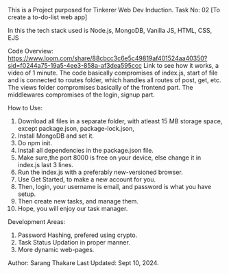This is a Project purposed for Tinkerer Web Dev Induction.
Task No: 02 [To create a to-do-list web app]

In this the tech stack used is Node.js, MongoDB, Vanilla JS, HTML, CSS, EJS

Code Overview:
https://www.loom.com/share/88cbcc3c6e5c49819af401524aa40350?sid=f0244a75-19a5-4ee3-858a-af3dea595ccc
Link to see how it works, a video of 1 minute.
The code basically compromises of index.js, start of file and is connected to routes folder, which handles all routes of post, get, etc.
The views folder compromises basically of the frontend part.
The middlewares compromises of the login, signup part.

How to Use:
1. Download all files in a separate folder, with atleast 15 MB storage space, except package.json, package-lock.json, 
2. Install MongoDB and set it.
3. Do npm init.
4. Install all dependencies in the package.json file.
5. Make sure,the port 8000 is free on your device, else change it in index.js last 3 lines.
6. Run the index.js with a preferably new-versioned browser.
7. Use Get Started, to make a new account for you.
8. Then, login, your username is email, and password is what you have setup.
9. Then create new tasks, and manage them.
10. Hope, you will enjoy our task manager.

Development Areas:
1. Password Hashing, prefered using crypto.
2. Task Status Updation in proper manner.
3. More dynamic web-pages.

Author: Sarang Thakare
Last Updated: Sept 10, 2024.
